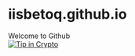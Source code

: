 # iisbetoq.github.io

Welcome to Github\
[![Tip in Crypto](https://tip.md/badge.svg)](https://tip.md/iisbetoq)
